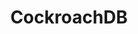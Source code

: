 ---
title: CockroachDB
isOfficial: true
categories:
  - database
docs:
  - id: java
    url: https://www.testcontainers.org/modules/databases/cockroachdb/
    example: |
      ```
      ```
description: |
  What is this
---